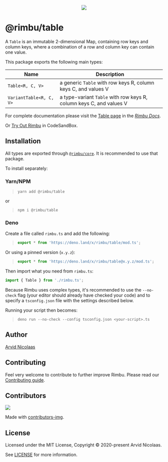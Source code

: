 <p align="center">
    <img src="https://github.com/rimbu-org/rimbu/raw/main/assets/rimbu_logo.svg" />
</p>

# @rimbu/table

A `Table` is an immutable 2-dimensional Map, containing row keys and column keys, where a combination of a row and column key can contain one value.

This package exports the following main types:

| Name                    | Description                                                         |
| ----------------------- | ------------------------------------------------------------------- |
| `Table<R, C, V>`        | a generic `Table` with row keys R, column keys C, and values V      |
| `VariantTable<R, C, V>` | a type-variant `Table` with row keys R, column keys C, and values V |

For complete documentation please visit the [Table page](https://rimbu.org/docs/collections/table) in the _[Rimbu Docs](https://rimbu.org)_.

Or [Try Out Rimbu](https://codesandbox.io/s/github/vitoke/rimbu-sandbox/tree/main?previewwindow=console&view=split&editorsize=65&moduleview=1&module=/src/index.ts) in CodeSandBox.

## Installation

All types are exported through [`@rimbu/core`](../core). It is recommended to use that package.

To install separately:

### Yarn/NPM

> `yarn add @rimbu/table`

or

> `npm i @rimbu/table`

### Deno

Create a file called `rimbu.ts` and add the following:

> ```ts
> export * from 'https://deno.land/x/rimbu/table/mod.ts';
> ```

Or using a pinned version (`x.y.z`):

> ```ts
> export * from 'https://deno.land/x/rimbu/table@x.y.z/mod.ts';
> ```

Then import what you need from `rimbu.ts`:

```ts
import { Table } from './rimbu.ts';
```

Because Rimbu uses complex types, it's recommended to use the `--no-check` flag (your editor should already have checked your code) and to specify a `tsconfig.json` file with the settings described below.

Running your script then becomes:

> `deno run --no-check --config tsconfig.json <your-script>.ts`

## Author

[Arvid Nicolaas](https://github.com/vitoke)

## Contributing

Feel very welcome to contribute to further improve Rimbu. Please read our [Contributing guide](../../CONTRIBUTING.md).

## Contributors

<img src = "https://contrib.rocks/image?repo=vitoke/iternal"/>

Made with [contributors-img](https://contrib.rocks).

## License

Licensed under the MIT License, Copyright © 2020-present Arvid Nicolaas.

See [LICENSE](./LICENSE) for more information.
